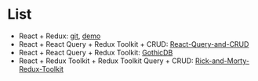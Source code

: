 # List
* React + Redux: [git](https://github.com/Alexaltrex/Rick-and-Morty-DB), [demo](https://alexaltrex.github.io/Rick-and-Morty-DB)
* React + React Query + Redux Toolkit + CRUD: [React-Query-and-CRUD](https://github.com/Alexaltrex/React-Query-and-CRUD)
* React + React Query + Redux Toolkit: [GothicDB](https://github.com/Alexaltrex/GothicDB)
* React + Redux Toolkit + Redux Toolkit Query + CRUD: [Rick-and-Morty-Redux-Toolkit](https://github.com/Alexaltrex/Rick-and-Morty-Redux-Toolkit)
